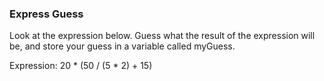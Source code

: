 ### Express Guess

 Look at the expression below. Guess what the result of the expression will be,
 and store your guess in a variable called myGuess.

 Expression: 20 * (50 / (5 * 2) + 15)
